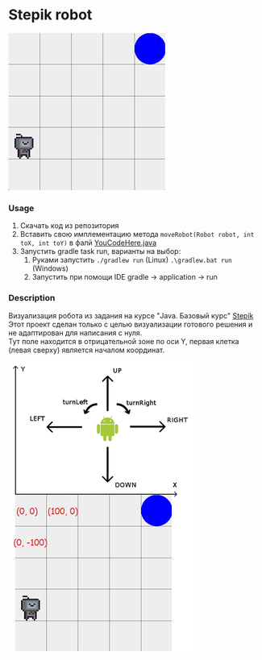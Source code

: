 # Stepik robot

![image](img/example.png)

### Usage

1. Скачать код из репозитория
2. Вставить свою имплементацию метода `moveRobot(Robot robot, int toX, int toY)` в фалй [YouCodeHere.java](src/main/java/com/github/kzfor/stepik/robo/YourCodeHere.java)
3. Запустить gradle task run, варианты на выбор:
    1. Руками запустить `./gradlew run` (Linux) `.\gradlew.bat run` (Windows)
    2. Запустить при помощи IDE gradle -> application -> run

### Description  

Визуализация робота из задания на курсе "Java. Базовый курс" [Stepik](https://stepik.org/course/187/)  
Этот проект сделан только с целью визуализации готового решения и не адаптирован для написания с нуля.  
Тут поле находится в отрицательной зоне по оси Y, первая клетка (левая сверху) является началом координат.

![image](img/coords_example.png)

